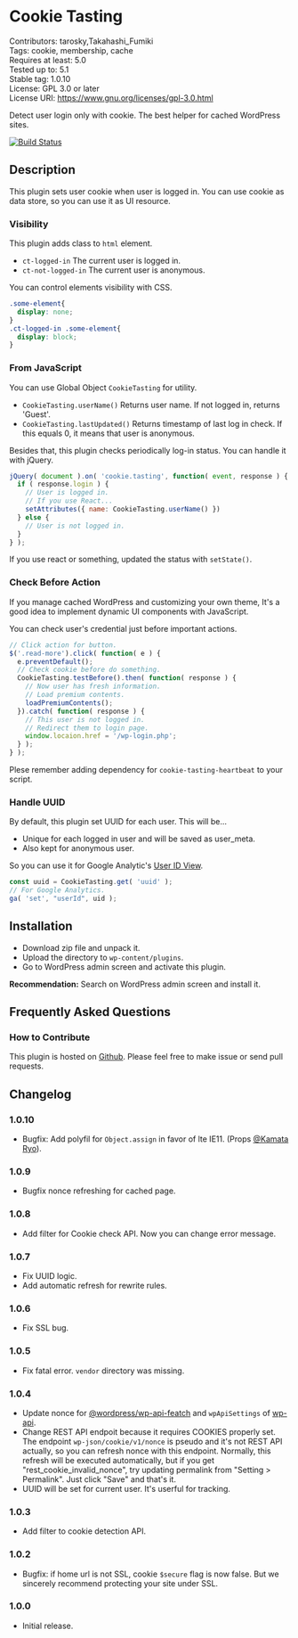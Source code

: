 # Cookie Tasting

Contributors: tarosky,Takahashi_Fumiki  
Tags: cookie, membership, cache  
Requires at least: 5.0  
Tested up to: 5.1  
Stable tag: 1.0.10  
License: GPL 3.0 or later  
License URI: https://www.gnu.org/licenses/gpl-3.0.html

Detect user login only with cookie. The best helper for cached WordPress sites.

<!-- only:github/ -->
[![Build Status](https://travis-ci.org/tarosky/cookie-tasting.svg?branch=master)](https://travis-ci.org/tarosky/cookie-tasting)
<!-- /only:github -->

## Description

This plugin sets user cookie when user is logged in.
You can use cookie as data store,
so you can use it as UI resource.

### Visibility

This plugin adds class to `html` element.

- `ct-logged-in` The current user is logged in.
- `ct-not-logged-in` The current user is anonymous.

You can control elements visibility with CSS.

```css
.some-element{
  display: none;
}
.ct-logged-in .some-element{
  display: block;
}
```

### From JavaScript

You can use Global Object `CookieTasting` for utility.

- `CookieTasting.userName()` Returns user name. If not logged in, returns 'Guest'.
- `CookieTasting.lastUpdated()` Returns timestamp of last log in check. If this equals 0, it means that user is anonymous.

Besides that, this plugin checks periodically log-in status.
You can handle it with jQuery.

```js
jQuery( document ).on( 'cookie.tasting', function( event, response ) {
  if ( response.login ) {
    // User is logged in.
    // If you use React...
    setAttributes({ name: CookieTasting.userName() })
  } else {
    // User is not logged in.
  }
} );
```

If you use react or something, updated the status with `setState()`.

### Check Before Action

If you manage cached WordPress and customizing your own theme,
It's a good idea to implement dynamic UI components with JavaScript.

You can check user's credential just before important actions.

```js
// Click action for button.
$('.read-more').click( function( e ) {
  e.preventDefault();
  // Check cookie before do something.
  CookieTasting.testBefore().then( function( response ) {
    // Now user has fresh information.
    // Load premium contents.
    loadPremiumContents();
  }).catch( function( response ) {
    // This user is not logged in.
    // Redirect them to login page.
    window.locaion.href = '/wp-login.php';
  } );
} );
```

Plese remember adding dependency for `cookie-tasting-heartbeat` to your script.

### Handle UUID

By default, this plugin set UUID for each user. This will be...

* Unique for each logged in user and will be saved as user_meta.
* Also kept for anonymous user.

So you can use it for Google Analytic's [User ID View](https://support.google.com/analytics/answer/3123662).

```js
const uuid = CookieTasting.get( 'uuid' );
// For Google Analytics.
ga( 'set', "userId", uid );
```

## Installation

* Download zip file and unpack it.
* Upload the directory to `wp-content/plugins`.
* Go to WordPress admin screen and activate this plugin.

**Recommendation:** Search on WordPress admin screen and install it.

## Frequently Asked Questions

### How to Contribute

This plugin is hosted on [Github](https://github.com/tarosky/cookie-tasting).
Please feel free to make issue or send pull requests.

## Changelog

### 1.0.10

* Bugfix: Add polyfil for `Object.assign` in favor of lte IE11.
  (Props [@Kamata Ryo](https://github.com/kamataryo)).

### 1.0.9

* Bugfix nonce refreshing for cached page.

### 1.0.8

* Add filter for Cookie check API. Now you can change error message.

### 1.0.7

* Fix UUID logic.
* Add automatic refresh for rewrite rules.

### 1.0.6

* Fix SSL bug.

### 1.0.5

* Fix fatal error. `vendor` directory was missing.

### 1.0.4

* Update nonce for [@wordpress/wp-api-featch](https://wordpress.org/gutenberg/handbook/designers-developers/developers/packages/packages-api-fetch/) and `wpApiSettings` of [wp-api](https://developer.wordpress.org/rest-api/using-the-rest-api/backbone-javascript-client/).
* Change REST API endpoit because it requires COOKIES properly set. The endpoint `wp-json/cookie/v1/nonce` is pseudo and it's not REST API actually, so you can refresh nonce with this endpoint. Normally, this refresh will be executed automatically, but if you get "rest_cookie_invalid_nonce", try updating permalink from "Setting > Permalink". Just click "Save" and that's it.
* UUID will be set for current user. It's userful for tracking.

### 1.0.3

* Add filter to cookie detection API.

### 1.0.2

* Bugfix: if home url is not SSL, cookie `$secure` flag is now false.
  But we sincerely recommend protecting your site under SSL.

### 1.0.0

* Initial release.